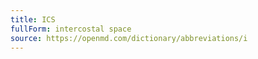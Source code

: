 ```yaml
---
title: ICS
fullForm: intercostal space
source: https://openmd.com/dictionary/abbreviations/i
---
```

